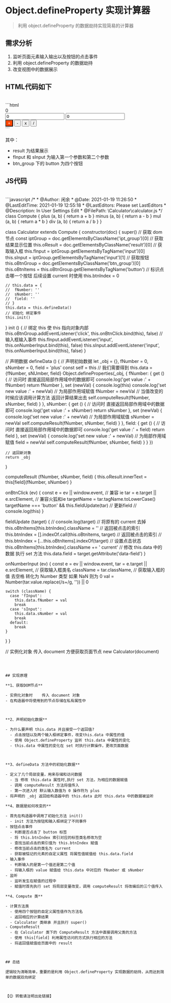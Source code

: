 # Object.defineProperty 实现计算器

> 利用 object.defineProperty 的数据劫持实现简易的计算器



## 需求分析

1.  监听页面元素输入输出以及按钮的点击事件
2.  利用 object.defineProperty 的数据劫持
3.  改变视图中的数据展示





## HTML代码如下
<br />
```html
<style>
  .current {
    background-color: orangered;
    color: #fff;
  }
</style>

<body>
  <div class="result">0</div>

  <div class="ipt_group">
    <input type="text" class="fInput" value="0">
    <input type="text" class="sInput" value="0">
  </div>
  <div class="btn_group">
    <div class="btn_group">
      <button data-field="plus" class="current">+</button>
      <button data-field="minus">-</button>
      <button data-field="mul">x</button>
      <button data-field="div">/</button>
    </div>
  </div>
</body>
```

其中：

- result 为结果展示
- fInput 和 sInput 为输入第一个参数和第二个参数
- btn_group 下的 button 为四个按钮



## JS代码
<br />
```javascript
/*
 * @Author: 闲余
 * @Date: 2021-01-19 11:26:50
 * @LastEditTime: 2021-01-19 12:55:18
 * @LastEditors: Please set LastEditors
 * @Description: In User Settings Edit
 * @FilePath: \Calculator\calculator.js
 */
class Compute {
  plus (a, b) {
    return a + b
  }
  minus (a, b) {
    return a - b
  }
  mul (a, b) {
    return a * b
  }
  div (a, b) {
    return a / b
  }
}

class Calculator extends Compute {
  constructor(doc) {
    super()
    // 获取 dom 节点
    const iptGroup = doc.getElementsByClassName('ipt_group')[0]
    // 获取结果显示位置
    this.oResult = doc.getElementsByClassName('result')[0]
    // 获取输入框
    this.fInput = iptGroup.getElementsByTagName('input')[0]
    this.sInput = iptGroup.getElementsByTagName('input')[1]
    // 获取按钮
    this.oBtnGroup = doc.getElementsByClassName('btn_group')[0]
    this.oBtnItems = this.oBtnGroup.getElementsByTagName('button')
	// 标识点击哪一个按钮  后续设置 current 时使用
    this.btnIndex = 0

    // this.data = {
    //  fNumber: ''
    //  sNumber: ''
    //  field: ''
    // }
    this.data = this.defineData()
	// 初始化 绑定事件
    this.init()
  }
  init () {
   // 绑定 this 使 this 指向对象内部
    this.oBtnGroup.addEventListener('click', this.onBtnClick.bind(this), false)
	// 输入框输入事件
    this.fInput.addEventListener('input', this.onNumberInput.bind(this), false) 
    this.sInput.addEventListener('input', this.onNumberInput.bind(this), false)
  }

  // 声明数据
  defineData () {
    // 声明初始数据
    let _obj = {},
      fNumber = 0,
      sNumber = 0,
      field = 'plus'
    const self = this
    // 我们需要得到 this.data = {fNumber, sNUmber, field}
    Object.defineProperties(_obj, {
      fNumber: {
        get () {
          // 访问时 直接返回局部作用域中的数据即可
          console.log('get value :' + fNumber)
          return fNumber
        },
        set (newVal) {
          console.log(this)
          console.log('set new value :' + newVal)
		  // 为局部作用域赋值
          fNumber = newVal
          // 当值改变的时候应该调用计算方法 返回计算结果出去
          self.computeResult(fNumber, sNumber, field)
        }
      },
      sNumber: {
        get () {
          // 访问时 直接返回局部作用域中的数据即可
          console.log('get value :' + sNumber)
          return sNumber
        },
        set (newVal) {
          console.log('set new value :' + newVal)
		  // 为局部作用域赋值
          sNumber = newVal
          self.computeResult(fNumber, sNumber, field)
        }
      },
      field: {
        get () {
          // 访问时 直接返回局部作用域中的数据即可
          console.log('get value :' + field)
          return field
        },
        set (newVal) {
          console.log('set new value :' + newVal)
		  // 为局部作用域赋值
          field = newVal
          self.computeResult(fNumber, sNumber, field)
        }
      }
    })

    // 返回新对象
    return _obj
  }

  computeResult (fNumber, sNumber, field) {
    this.oResult.innerText = this[field](fNumber, sNumber)
  }

  onBtnClick (ev) {
    const e = ev || window.event, // 兼容 ie
      tar = e.target || e.srcElement, // 兼容火狐和ie
      targetName = tar.tagName.toLowerCase()
    targetName === 'button' && this.fieldUpdate(tar) // 更新field
    // console.log(this)
  }

  fieldUpdate (target) {
    // console.log(target)
	// 将原有的 current 去掉
    this.oBtnItems[this.btnIndex].className = ''
	// 返回被点击的索引
    this.btnIndex = [].indexOf.call(this.oBtnItems, target)
	// 返回被点击的索引
    // this.btnIndex = [...this.oBtnItems].indexOf(target)
	// 设置点击状态
    this.oBtnItems[this.btnIndex].className += ' current'
    // 修改 this.data 中的数据 执行 set 方法
    this.data.field = target.getAttribute('data-field')
  }

  onNumberInput (ev) {
    const e = ev || window.event,
      tar = e.target || e.srcElement,
	  // 获取输入框类名
      className = tar.className,
	  // 获取输入框的值 去空格 转化为 Number 类型   如果 NaN 则为 0
      val = Number(tar.value.replace(/s+/g, '')) || 0   

    switch (className) {
      case 'fInput':
        this.data.fNumber = val
        break
      case 'sInput':
        this.data.sNumber = val
        break
      default:
        break
    }
  }
}

// 实例化对象 传入 document 方便获取页面节点
new Calculator(document)
```



## 实现原理

**1、获取DOM节点**

- 实例化对象时	传入 document 对象
- 在构造器中将使用到的节点存储在私有属性中



**2、声明初始化数据**

- 为什么要声明 this.data 并且接受一个返回值?
  - 点击按钮以及两个输入框绑定事件，改变this.data 中属性的值
  - 使用 Object.defineProperty 监听 this.data 中属性的变化
  - this.data 中属性的变化在 set 时执行计算操作，更改页面数据



**3、defineData 方法中的初始化数据**

- 定义了几个局部变量，用来存储和访问数据
  - 当 修改 this.data 属性时,执行 set 方法，为相应的数据赋值
  - 调用 computeResult 方法将值传入
  - 第一次进入时 默认输入数值为 0 操作符为 plus
- 将声明的 _obj 返回给构造器中的 this.data 此时 this.data 中的数据被监听

**4、数据是如何改变的**

- 首先在构造器中调用了初始化方法 init()
  - init 方法为按钮和输入框绑定了不同事件
- 按钮点击事件
  - 判断是否点击了 button 标签
  - 将 this.btnIndex 索引对应的标签类名修改为空
  - 查找当前点击的索引值为 this.btnIndex 赋值
  - 修改当前点击的类名为 current
  - 获取被惦记的元素的自定义属性 将属性值赋值给 this.data.field
- 输入事件
  - 判断输入的是第一个值还是第二个值
  - 将输入框的 value 赋值给 this.data 中对应的 fNumber 或 sNumber
- 监听
  - 监听发生在赋值的过程中
  - 赋值时首先执行 set 将局部变量改变，调用 computeResult 将改编后的三个值传入

**4、Compute 类**

- 计算方法类
  - 使用四个按钮的自定义属性值作为方法名
  - 返回相应的计算结果
  - Calculator 类继承 并且执行 super()
- ComputeResult
  - 在 Calculator 类下的 ComputeResult 方法中直接调用父类的方法
  - 使用 this[field] 利用属性访问的方式执行相应的方法
  - 将返回值赋值给页面中的 result



## 总结

逻辑较为清晰简单，重要的是利用 Object.defineProperty 实现数据的劫持，从而达到简单的数据双向绑定



【😊 转载请注明出处链接】